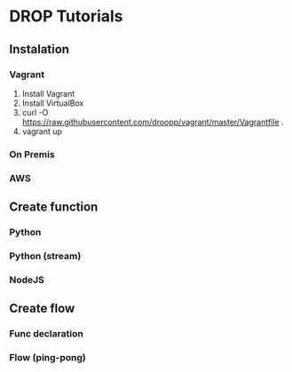 
# DROP Tutorials

## Instalation

### Vagrant 


1. Install Vagrant 
2. Install VirtualBox 
3. curl -O https://raw.githubusercontent.com/droopp/vagrant/master/Vagrantfile .
4. vagrant up

 




### On Premis





### AWS





## Create function

### Python 

### Python (stream)

### NodeJS


## Create flow

### Func declaration

### Flow (ping-pong)

